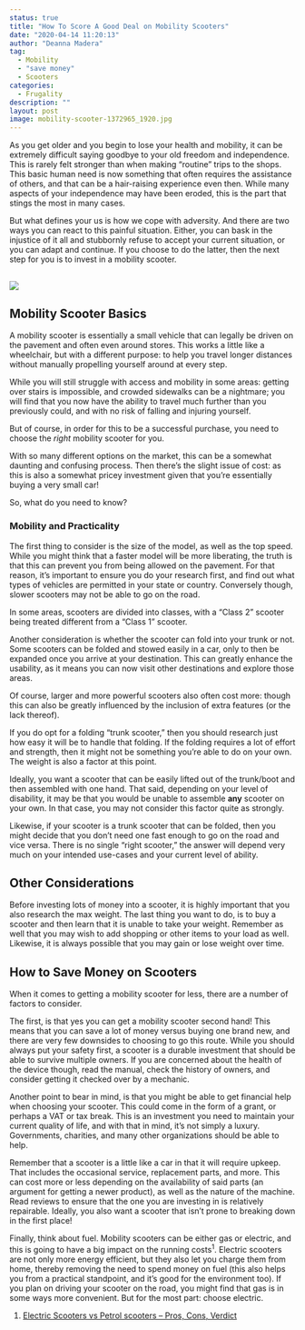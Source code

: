 ```yaml
---
status: true
title: "How To Score A Good Deal on Mobility Scooters"
date: "2020-04-14 11:20:13"
author: "Deanna Madera"
tag:
  - Mobility
  - "save money"
  - Scooters
categories:
  - Frugality
description: ""
layout: post
image: mobility-scooter-1372965_1920.jpg
---
```


As you get older and you begin to lose your health and mobility, it can be extremely difficult saying goodbye to your old freedom and independence. This is rarely felt stronger than when making “routine” trips to the shops. This basic human need is now something that often requires the assistance of others, and that can be a hair-raising experience even then. While many aspects of your independence may have been eroded, this is the part that stings the most in many cases.

But what defines your us is how we cope with adversity. And there are two ways you can react to this painful situation. Either, you can bask in the injustice of it all and stubbornly refuse to accept your current situation, or you can adapt and continue. If you choose to do the latter, then the next step for you is to invest in a mobility scooter.

## ![](/posts/mobility-scooter-1372965_1920.jpg)

## Mobility Scooter Basics

A mobility scooter is essentially a small vehicle that can legally be driven on the pavement and often even around stores. This works a little like a wheelchair, but with a different purpose: to help you travel longer distances without manually propelling yourself around at every step.

While you will still struggle with access and mobility in some areas: getting over stairs is impossible, and crowded sidewalks can be a nightmare; you will find that you now have the ability to travel much further than you previously could, and with no risk of falling and injuring yourself.

But of course, in order for this to be a successful purchase, you need to choose the _right_ mobility scooter for you.

With so many different options on the market, this can be a somewhat daunting and confusing process. Then there’s the slight issue of cost: as this is also a somewhat pricey investment given that you’re essentially buying a very small car!

So, what do you need to know?

### Mobility and Practicality

The first thing to consider is the size of the model, as well as the top speed. While you might think that a faster model will be more liberating, the truth is that this can prevent you from being allowed on the pavement. For that reason, it’s important to ensure you do your research first, and find out what types of vehicles are permitted in your state or country. Conversely though, slower scooters may not be able to go on the road.

In some areas, scooters are divided into classes, with a “Class 2” scooter being treated different from a “Class 1” scooter.

Another consideration is whether the scooter can fold into your trunk or not. Some scooters can be folded and stowed easily in a car, only to then be expanded once you arrive at your destination. This can greatly enhance the usability, as it means you can now visit other destinations and explore those areas.

Of course, larger and more powerful scooters also often cost more: though this can also be greatly influenced by the inclusion of extra features (or the lack thereof).

If you do opt for a folding “trunk scooter,” then you should research just how easy it will be to handle that folding. If the folding requires a lot of effort and strength, then it might not be something you’re able to do on your own. The weight is also a factor at this point.

Ideally, you want a scooter that can be easily lifted out of the trunk/boot and then assembled with one hand. That said, depending on your level of disability, it may be that you would be unable to assemble **any** scooter on your own. In that case, you may not consider this factor quite as strongly.

Likewise, if your scooter is a trunk scooter that can be folded, then you might decide that you don’t need one fast enough to go on the road and vice versa. There is no single “right scooter,” the answer will depend very much on your intended use-cases and your current level of ability.

## Other Considerations

Before investing lots of money into a scooter, it is highly important that you also research the max weight. The last thing you want to do, is to buy a scooter and then learn that it is unable to take your weight. Remember as well that you may wish to add shopping or other items to your load as well. Likewise, it is always possible that you may gain or lose weight over time.

## How to Save Money on Scooters

When it comes to getting a mobility scooter for less, there are a number of factors to consider.

The first, is that yes you can get a mobility scooter second hand! This means that you can save a lot of money versus buying one brand new, and there are very few downsides to choosing to go this route. While you should always put your safety first, a scooter is a durable investment that should be able to survive multiple owners. If you are concerned about the health of the device though, read the manual, check the history of owners, and consider getting it checked over by a mechanic.

Another point to bear in mind, is that you might be able to get financial help when choosing your scooter. This could come in the form of a grant, or perhaps a VAT or tax break. This is an investment you need to maintain your current quality of life, and with that in mind, it’s not simply a luxury. Governments, charities, and many other organizations should be able to help.

Remember that a scooter is a little like a car in that it will require upkeep. That includes the occasional service, replacement parts, and more. This can cost more or less depending on the availability of said parts (an argument for getting a newer product), as well as the nature of the machine. Read reviews to ensure that the one you are investing in is relatively repairable. Ideally, you also want a scooter that isn’t prone to breaking down in the first place!

Finally, think about fuel. Mobility scooters can be either gas or electric, and this is going to have a big impact on the running costs<sup>1</sup>. Electric scooters are not only more energy efficient, but they also let you charge them from home, thereby removing the need to spend money on fuel (this also helps you from a practical standpoint, and it’s good for the environment too). If you plan on driving your scooter on the road, you might find that gas is in some ways more convenient. But for the most part: choose electric.

1. [Electric Scooters vs Petrol scooters – Pros, Cons, Verdict](https://electricscootering.com/electric-scooters-vs-petrol/)
